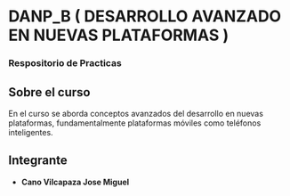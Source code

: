 # DANP_B ( DESARROLLO AVANZADO EN NUEVAS PLATAFORMAS )
### Respositorio de Practicas

## Sobre el curso
En el curso se aborda conceptos avanzados del desarrollo en nuevas plataformas, fundamentalmente plataformas móviles como teléfonos inteligentes.

## Integrante

- **Cano Vilcapaza Jose Miguel**
